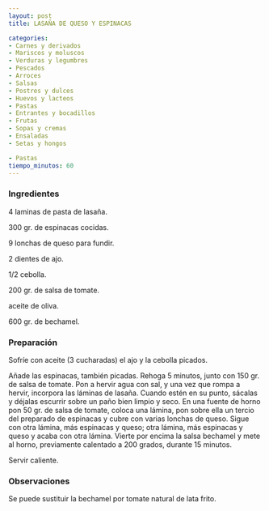 ```yaml
---
layout: post
title: LASAÑA DE QUESO Y ESPINACAS

categories:
- Carnes y derivados
- Mariscos y moluscos
- Verduras y legumbres
- Pescados
- Arroces
- Salsas
- Postres y dulces
- Huevos y lacteos
- Pastas
- Entrantes y bocadillos
- Frutas
- Sopas y cremas
- Ensaladas
- Setas y hongos

- Pastas
tiempo_minutos: 60 
---
```

<h3>Ingredientes</h3>
4 laminas de pasta de lasaña.

300 gr. de espinacas cocidas.

9 lonchas de queso para fundir.

2 dientes de ajo.

1/2 cebolla.

200 gr. de salsa de tomate.

aceite de oliva.

600 gr. de bechamel.

<h3>Preparación</h3>
Sofríe con aceite (3 cucharadas) el ajo y la cebolla picados.

Añade las espinacas, también picadas. Rehoga 5 minutos, junto con 150 gr. de salsa de tomate. Pon a hervir agua con sal, y una vez que rompa a hervir, incorpora las láminas de lasaña. Cuando estén en su punto, sácalas y déjalas escurrir sobre un paño bien limpio y seco. En una fuente de horno pon 50 gr. de salsa de tomate, coloca una lámina, pon sobre ella un tercio del preparado de espinacas y cubre con varias lonchas de queso. Sigue con otra lámina, más espinacas y queso; otra lámina, más espinacas y queso y acaba con otra lámina. Vierte por encima la salsa bechamel y mete al horno, previamente calentado a 200 grados, durante 15 minutos.

Servir caliente.

<h3>Observaciones</h3>
Se puede sustituir la bechamel por tomate natural de lata frito.

